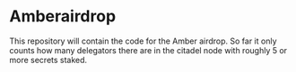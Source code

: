 # Amberairdrop

This repository will contain the code for the Amber airdrop.
So far it only counts how many delegators there are in the citadel node with roughly 5 or more secrets staked.

